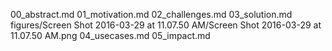 00_abstract.md
01_motivation.md
02_challenges.md
03_solution.md
figures/Screen Shot 2016-03-29 at 11.07.50 AM/Screen Shot 2016-03-29 at 11.07.50 AM.png
04_usecases.md
05_impact.md